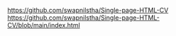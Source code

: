 https://github.com/swapnilstha/Single-page-HTML-CV
https://github.com/swapnilstha/Single-page-HTML-CV/blob/main/index.html
